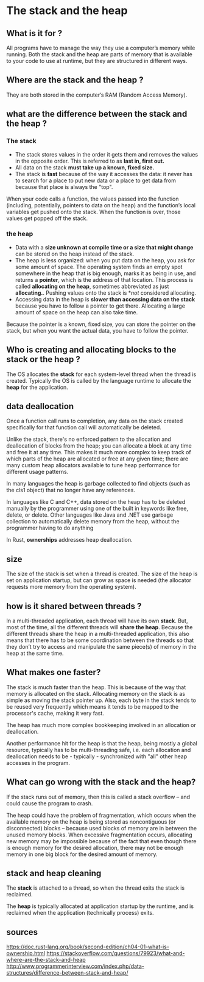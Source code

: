 # The stack and the heap

## What is it for ?

All programs have to manage the way they use a computer’s memory while running. Both the stack and the heap are parts of memory that is available to your code to use at runtime, but they are structured in different ways.

## Where are the stack and the heap ?

They are both stored in the computer’s RAM (Random Access Memory). 

## what are the difference between the stack and the heap ?

### The stack

- The stack stores values in the order it gets them and removes the values in the opposite order. This is referred to as **last in, first out.**
- All data on the stack **must take up a known, fixed size.**
- The stack is **fast** because of the way it accesses the data: it never has to search for a place to put new data or a place to get data from because that place is always the "top".

When your code calls a function, the values passed into the function (including, potentially, pointers to data on the heap) and the function’s local variables get pushed onto the stack. When the function is over, those values get popped off the stack.

### the heap 

- Data with a **size unknown at compile time or a size that might change** can be stored on the heap instead of the stack. 
- The heap is less organized: when you put data on the heap, you ask for some amount of space. The operating system finds an empty spot somewhere in the heap that is big enough, marks it as being in use, and returns a **pointer**,  which is the address of that location. This process is called **allocating on the heap**, sometimes abbreviated as just **allocating.**. Pushing values onto the stack is **not* considered allocating.
- Accessing data in the heap is **slower than accessing data on the stack** because you have to follow a pointer to get there. Allocating a large amount of space on the heap can also take time.

Because the pointer is a known, fixed size, you can store the pointer on the stack, but when you want the actual data, you have to follow the pointer.

## Who is creating and allocating blocks to the stack or the heap ?

The OS allocates the **stack** for each system-level thread when the thread is created. 
Typically the OS is called by the language runtime to allocate the **heap** for the application.

## data deallocation

Once a function call runs to completion, any data on the stack created specifically for that function call will automatically be deleted. 

Unlike the stack, there's no enforced pattern to the allocation and deallocation of blocks from the heap; you can allocate a block at any time and free it at any time. This makes it much more complex to keep track of which parts of the heap are allocated or free at any given time; there are many custom heap allocators available to tune heap performance for different usage patterns.

In many languages the heap is garbage collected to find objects (such as the cls1 object) that no longer have any references.

In languages like C and C++, data stored on the heap has to be deleted manually by the programmer using one of the built in keywords like free, delete, or delete. Other languages like Java and .NET use garbage collection to automatically delete memory from the heap, without the programmer having to do anything

In Rust, **ownerships** addresses heap deallocation.

## size

The size of the stack is set when a thread is created. The size of the heap is set on application startup, but can grow as space is needed (the allocator requests more memory from the operating system).

## how is it shared between threads ?

In a multi-threaded application, each thread will have its own **stack**. But, most of the time, all the different threads will **share the heap**. Because the different threads share the heap in a multi-threaded application, this also means that there has to be some coordination between the threads so that they don’t try to access and manipulate the same piece(s) of memory in the heap at the same time.

## What makes one faster?

The stack is much faster than the heap. This is because of the way that memory is allocated on the stack. Allocating memory on the stack is as simple as moving the stack pointer up. Also, each byte in the stack tends to be reused very frequently which means it tends to be mapped to the processor's cache, making it very fast.

The heap has much more complex bookkeeping involved in an allocation or deallocation. 

Another performance hit for the heap is that the heap, being mostly a global resource, typically has to be multi-threading safe, i.e. each allocation and deallocation needs to be - typically - synchronized with "all" other heap accesses in the program.

## What can go wrong with the stack and the heap?

If the stack runs out of memory, then this is called a stack overflow – and could cause the program to crash.

The heap could have the problem of fragmentation, which occurs when the available memory on the heap is being stored as noncontiguous (or disconnected) blocks – because used blocks of memory are in between the unused memory blocks. When excessive fragmentation occurs, allocating new memory may be impossible because of the fact that even though there is enough memory for the desired allocation, there may not be enough memory in one big block for the desired amount of memory.

## stack and heap cleaning

The **stack** is attached to a thread, so when the thread exits the stack is reclaimed. 

The **heap** is typically allocated at application startup by the runtime, and is reclaimed when the application (technically process) exits.

## sources

https://doc.rust-lang.org/book/second-edition/ch04-01-what-is-ownership.html
https://stackoverflow.com/questions/79923/what-and-where-are-the-stack-and-heap
http://www.programmerinterview.com/index.php/data-structures/difference-between-stack-and-heap/
